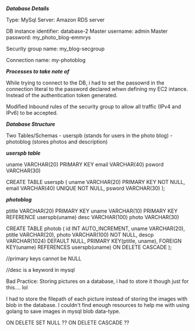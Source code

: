 ***Database Details***

Type: MySql
Server: Amazon RDS server

DB instance identifier: database-2
Master username: admin
Master password: my_photo_blog-emmrys

Security group name: my_blog-secgroup

Connection name: my-photoblog

***Processes to take note of***

While trying to connect to the DB, i had to set the passowrd in the connection literal to the password declared whwn defining my EC2 intance. Instead of the authentication token generated. 

Modified Inbound rules of the security group to allow all traffic (IPv4 and IPv6) to be accepted.

***Database Structure***

Two Tables/Schemas
    - userspb (stands for users in the photo blog)
    - photoblog (stores photos and description)

***userspb table***

uname VARCHAR(20) PRIMARY KEY
email VARCHAR(40)
psword VARCHAR(30)

CREATE TABLE userspb (
    uname VARCHAR(20) PRIMARY KEY NOT NULL,
    email VARCHAR(40) UNIQUE NOT NULL,
    psword VARCHAR(30)
);

***photoblog***

ptitle VARCHAR(20) PRIMARY KEY
uname VARCHAR(10) PRIMARY KEY REFERENCE userspb(uname)
desc VARCHAR(100)
photo VARCHAR(30)

CREATE TABLE photob (
    id INT AUTO_INCREMENT,
    uname VARCHAR(20),
    ptitle VARCHAR(20),
    photo VARCHAR(100) NOT NULL,
    descp VARCHAR(1024) DEFAULT NULL, 
    PRIMARY KEY(ptitle, uname),
    FOREIGN KEY(uname) REFERENCES userspb(uname) ON DELETE CASCADE
);

//primary keys cannot be NULL

//desc is a keyword in mysql

Bad Practice: Storing pictures on a database, i had to store it though just for this.... lol

I had to store the filepath of each picture instead of storing the images with blob in the database. I couldn't find enough resources to help me with using golang to save images in mysql blob data-type.

ON DELETE SET NULL ??
ON DELETE CASCADE ??